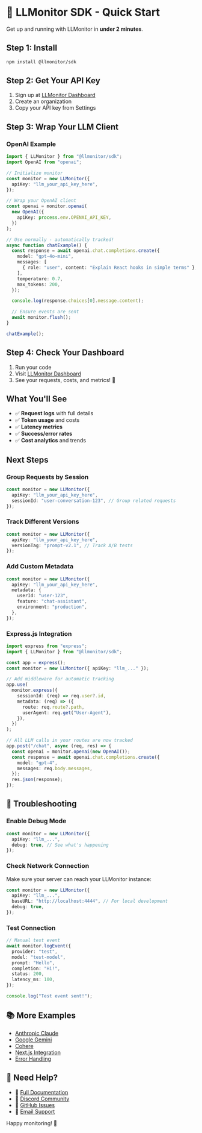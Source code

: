 # 🚀 LLMonitor SDK - Quick Start

Get up and running with LLMonitor in **under 2 minutes**.

## Step 1: Install

```bash
npm install @llmonitor/sdk
```

## Step 2: Get Your API Key

1. Sign up at [LLMonitor Dashboard](https://app.llmonitor.com)
2. Create an organization
3. Copy your API key from Settings

## Step 3: Wrap Your LLM Client

### OpenAI Example

```typescript
import { LLMonitor } from "@llmonitor/sdk";
import OpenAI from "openai";

// Initialize monitor
const monitor = new LLMonitor({
  apiKey: "llm_your_api_key_here",
});

// Wrap your OpenAI client
const openai = monitor.openai(
  new OpenAI({
    apiKey: process.env.OPENAI_API_KEY,
  })
);

// Use normally - automatically tracked!
async function chatExample() {
  const response = await openai.chat.completions.create({
    model: "gpt-4o-mini",
    messages: [
      { role: "user", content: "Explain React hooks in simple terms" },
    ],
    temperature: 0.7,
    max_tokens: 200,
  });

  console.log(response.choices[0].message.content);

  // Ensure events are sent
  await monitor.flush();
}

chatExample();
```

## Step 4: Check Your Dashboard

1. Run your code
2. Visit [LLMonitor Dashboard](https://app.llmonitor.com)
3. See your requests, costs, and metrics! 🎉

## What You'll See

- ✅ **Request logs** with full details
- ✅ **Token usage** and costs
- ✅ **Latency metrics**
- ✅ **Success/error rates**
- ✅ **Cost analytics** and trends

## Next Steps

### Group Requests by Session

```typescript
const monitor = new LLMonitor({
  apiKey: "llm_your_api_key_here",
  sessionId: "user-conversation-123", // Group related requests
});
```

### Track Different Versions

```typescript
const monitor = new LLMonitor({
  apiKey: "llm_your_api_key_here",
  versionTag: "prompt-v2.1", // Track A/B tests
});
```

### Add Custom Metadata

```typescript
const monitor = new LLMonitor({
  apiKey: "llm_your_api_key_here",
  metadata: {
    userId: "user-123",
    feature: "chat-assistant",
    environment: "production",
  },
});
```

### Express.js Integration

```typescript
import express from "express";
import { LLMonitor } from "@llmonitor/sdk";

const app = express();
const monitor = new LLMonitor({ apiKey: "llm_..." });

// Add middleware for automatic tracking
app.use(
  monitor.express({
    sessionId: (req) => req.user?.id,
    metadata: (req) => ({
      route: req.route?.path,
      userAgent: req.get("User-Agent"),
    }),
  })
);

// All LLM calls in your routes are now tracked
app.post("/chat", async (req, res) => {
  const openai = monitor.openai(new OpenAI());
  const response = await openai.chat.completions.create({
    model: "gpt-4",
    messages: req.body.messages,
  });
  res.json(response);
});
```

## 🔧 Troubleshooting

### Enable Debug Mode

```typescript
const monitor = new LLMonitor({
  apiKey: "llm_...",
  debug: true, // See what's happening
});
```

### Check Network Connection

Make sure your server can reach your LLMonitor instance:

```typescript
const monitor = new LLMonitor({
  apiKey: "llm_...",
  baseURL: "http://localhost:4444", // For local development
  debug: true,
});
```

### Test Connection

```typescript
// Manual test event
await monitor.logEvent({
  provider: "test",
  model: "test-model",
  prompt: "Hello",
  completion: "Hi!",
  status: 200,
  latency_ms: 100,
});

console.log("Test event sent!");
```

## 📚 More Examples

- [Anthropic Claude](/examples/anthropic.md)
- [Google Gemini](/examples/google.md)
- [Cohere](/examples/cohere.md)
- [Next.js Integration](/examples/nextjs.md)
- [Error Handling](/examples/error-handling.md)

## 🤝 Need Help?

- 📖 [Full Documentation](https://docs.llmonitor.com)
- 💬 [Discord Community](https://discord.gg/llmonitor)
- 🐛 [GitHub Issues](https://github.com/llmonitor/llmonitor/issues)
- 📧 [Email Support](mailto:support@llmonitor.com)

Happy monitoring! 🚀
